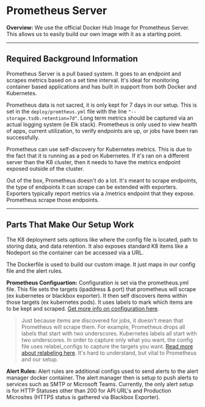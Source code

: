 # Prometheus Server

**Overview:** We use the official Docker Hub Image for Prometheus Server. This allows us to easily build our own image with it as a starting point. 

--- 

## Required Background Information

Prometheus Server is a pull based system. It goes to an endpoint and scrapes metrics based on a set time interval. It's ideal for monitoring container based applications and has built in support from both Docker and Kubernetes. 

Prometheus data is not sacred, it is only kept for 7 days in our setup. This is set in the `deploy/promtheus.yml` file with the line `"--storage.tsdb.retention=7d"`. Long term metrics should be captured via an actual logging system (ie Elk stack). Prometheus is only used to view health of apps, current utilization, to verify endpoints are up, or jobs have been ran successfully. 

Prometheus can use self-discovery for Kubernetes metrics. This is due to the fact that it is running as a pod on Kubernetes. If it's ran on a different server than the K8 cluster, then it needs to have the metrics endpoint exposed outside of the cluster.

Out of the box, Prometheus doesn't do a lot. It's meant to scrape endpoints, the type of endpoints it can scrape can be extended with exporters. Exporters typically report metrics via a /metrics endpoint that they expose. Prometheus scrape those endpoints. 

---

## Parts That Make Our Setup Work

The K8 deployment sets options like where the config file is located, path to storing data, and data retention. It also exposes standard K8 items like a Nodeport so the container can be accessed via a URL.

The Dockerfile is used to build our custom image. It just maps in our config file and the alert rules. 

**Prometheus Configuartion:** Configuration is set via the prometheus.yml file. This file sets the targets (ipaddress & port) that prometheus will scrape (ex kubernetes or blackbox exporter). It then self discovers items within those targets (ex kubernetes pods). It uses labels to mark which items are to be kept and scraped. [Get more info on configuration here](https://prometheus.io/docs/prometheus/latest/configuration/configuration/).  

> Just because items are discovered for jobs, it doesn't mean that Prometheus will scrape them. For example, Prometheus drops all labels that start with two underscores. Kubernetes labels all start with two underscores. In order to capture only what you want, the config file uses relabel_configs to capture the targets you want. [Read more about relabeling here](https://prometheus.io/docs/prometheus/latest/configuration/configuration/#relabel_config). It's hard to understand, but vital to Prometheus and our setup.

**Alert Rules:** Alert rules are additional configs used to send alerts to the alert manager docker container. The alert manager then is setup to push alerts to services such as SMTP or Microsoft Teams. Currently, the only alert setup is for HTTP Statuses other than 200 for API URL's and Production Microsites (HTTPS status is gathered via Blackbox Exporter).